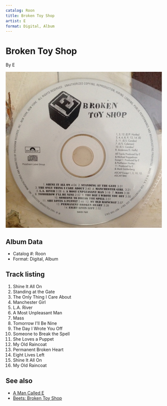 ```yaml
---
catalog: Roon
title: Broken Toy Shop
artist: E
format: Digital, Album
---
```


# Broken Toy Shop

By E

![](../../assets/albumcovers/E-Broken_Toy_Shop.png)

## Album Data

- Catalog #: Roon
- Format: Digital, Album


## Track listing


1. Shine It All On
2. Standing at the Gate
3. The Only Thing I Care About
4. Manchester Girl
5. L.A. River
6. A Most Unpleasant Man
7. Mass
8. Tomorrow I'll Be Nine
9. The Day I Wrote You Off
10. Someone to Break the Spell
11. She Loves a Puppet
12. My Old Raincoat
13. Permanent Broken Heart
14. Eight Lives Left
18. Shine It All On
19. My Old Raincoat


## See also

- [A Man Called E](A_Man_Called_E.md)
- [Beets: Broken Toy Shop](../../Beets/E/Broken_Toy_Shop.md)
